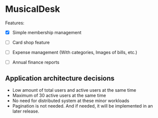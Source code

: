 # MusicalDesk

Features:

- [x] Simple membership management
- [ ] Card shop feature
- [ ] Expense management (With categories, Images of bills, etc.)
- [ ] Annual finance reports


## Application architecture decisions

- Low amount of total users and active users at the same time
- Maximum of 30 active users at the same time
- No need for distributed system at these minor workloads
- Pagination is not needed. And if needed, it will be implemented in an later release.
